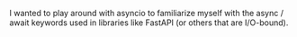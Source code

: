 I wanted to play around with asyncio to familiarize myself with the async / await keywords used in libraries like FastAPI (or others that are I/O-bound).
